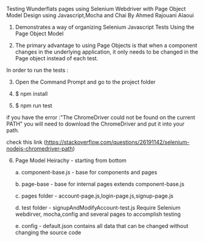 Testing Wunderflats pages using Selenium Webdriver with Page Object Model Design using Javascript,Mocha and Chai
By Ahmed Rajouani Alaoui

1.  Demonstrates a way of organizing Selenium Javascript Tests Using the Page Object Model 

2.  The primary advantage to using Page Objects is that when a component changes in the underlying application, it only needs to be changed in the Page object instead of each test.

  In order to run the tests :
  
3.  Open the Command Prompt and go to the project folder    

4.  $ npm install

5.  $ npm run test

if you have the error :"The ChromeDriver could not be found on the current PATH" you will need to download the ChromeDriver and put it into your path.

check this link (https://stackoverflow.com/questions/26191142/selenium-nodejs-chromedriver-path)

6.  Page Model Heirachy - starting from bottom

	a.  component-base.js - base for components and pages

	b.  page-base - base for internal pages 
			extends component-base.js


	c.	pages folder - account-page.js,login-page.js,signup-page.js

	d.  test folder - signupAndModifyAccount-test.js
        Require Selenium webdirver, mocha,config and several pages to accomplish testing
    
    e.  config - default.json contains all data that can be changed without changing the source code
    
    
	

	


